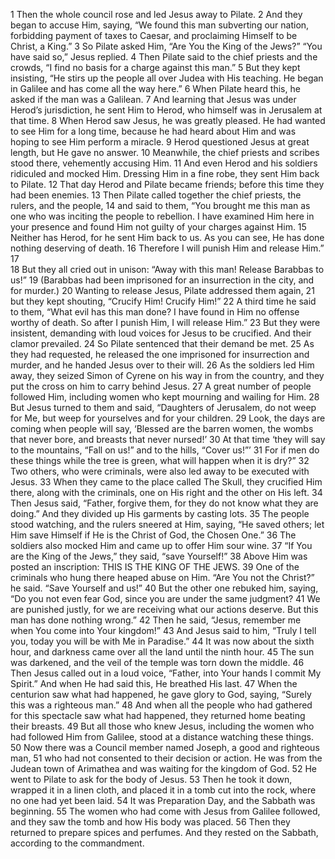 1	Then the whole council rose and led Jesus away to Pilate.
2	And they began to accuse Him, saying, “We found this man subverting our nation, forbidding payment of taxes to Caesar, and proclaiming Himself to be Christ, a King.”
3	So Pilate asked Him, “Are You the King of the Jews?” “You have said so,” Jesus replied.
4	Then Pilate said to the chief priests and the crowds, “I find no basis for a charge against this man.”
5	But they kept insisting, “He stirs up the people all over Judea with His teaching. He began in Galilee and has come all the way here.”
6	When Pilate heard this, he asked if the man was a Galilean.
7	And learning that Jesus was under Herod’s jurisdiction, he sent Him to Herod, who himself was in Jerusalem at that time.
8	When Herod saw Jesus, he was greatly pleased. He had wanted to see Him for a long time, because he had heard about Him and was hoping to see Him perform a miracle.
9	Herod questioned Jesus at great length, but He gave no answer.
10	Meanwhile, the chief priests and scribes stood there, vehemently accusing Him.
11	And even Herod and his soldiers ridiculed and mocked Him. Dressing Him in a fine robe, they sent Him back to Pilate.
12	That day Herod and Pilate became friends; before this time they had been enemies.
13	Then Pilate called together the chief priests, the rulers, and the people,
14	and said to them, “You brought me this man as one who was inciting the people to rebellion. I have examined Him here in your presence and found Him not guilty of your charges against Him.
15	Neither has Herod, for he sent Him back to us. As you can see, He has done nothing deserving of death.
16	Therefore I will punish Him and release Him.”
17	
18	But they all cried out in unison: “Away with this man! Release Barabbas to us!”
19	(Barabbas had been imprisoned for an insurrection in the city, and for murder.)
20	Wanting to release Jesus, Pilate addressed them again,
21	but they kept shouting, “Crucify Him! Crucify Him!”
22	A third time he said to them, “What evil has this man done? I have found in Him no offense worthy of death. So after I punish Him, I will release Him.”
23	But they were insistent, demanding with loud voices for Jesus to be crucified. And their clamor prevailed.
24	So Pilate sentenced that their demand be met.
25	As they had requested, he released the one imprisoned for insurrection and murder, and he handed Jesus over to their will.
26	As the soldiers led Him away, they seized Simon of Cyrene on his way in from the country, and they put the cross on him to carry behind Jesus.
27	A great number of people followed Him, including women who kept mourning and wailing for Him.
28	But Jesus turned to them and said, “Daughters of Jerusalem, do not weep for Me, but weep for yourselves and for your children.
29	Look, the days are coming when people will say, ‘Blessed are the barren women, the wombs that never bore, and breasts that never nursed!’
30	At that time ‘they will say to the mountains, “Fall on us!” and to the hills, “Cover us!”’
31	For if men do these things while the tree is green, what will happen when it is dry?”
32	Two others, who were criminals, were also led away to be executed with Jesus.
33	When they came to the place called The Skull, they crucified Him there, along with the criminals, one on His right and the other on His left.
34	Then Jesus said, “Father, forgive them, for they do not know what they are doing.” And they divided up His garments by casting lots.
35	The people stood watching, and the rulers sneered at Him, saying, “He saved others; let Him save Himself if He is the Christ of God, the Chosen One.”
36	The soldiers also mocked Him and came up to offer Him sour wine.
37	“If You are the King of the Jews,” they said, “save Yourself!”
38	Above Him was posted an inscription: THIS IS THE KING OF THE JEWS.
39	One of the criminals who hung there heaped abuse on Him. “Are You not the Christ?” he said. “Save Yourself and us!”
40	But the other one rebuked him, saying, “Do you not even fear God, since you are under the same judgment?
41	We are punished justly, for we are receiving what our actions deserve. But this man has done nothing wrong.”
42	Then he said, “Jesus, remember me when You come into Your kingdom!”
43	And Jesus said to him, “Truly I tell you, today you will be with Me in Paradise.”
44	It was now about the sixth hour, and darkness came over all the land until the ninth hour.
45	The sun was darkened, and the veil of the temple was torn down the middle.
46	Then Jesus called out in a loud voice, “Father, into Your hands I commit My Spirit.” And when He had said this, He breathed His last.
47	When the centurion saw what had happened, he gave glory to God, saying, “Surely this was a righteous man.”
48	And when all the people who had gathered for this spectacle saw what had happened, they returned home beating their breasts.
49	But all those who knew Jesus, including the women who had followed Him from Galilee, stood at a distance watching these things.
50	Now there was a Council member named Joseph, a good and righteous man,
51	who had not consented to their decision or action. He was from the Judean town of Arimathea and was waiting for the kingdom of God.
52	He went to Pilate to ask for the body of Jesus.
53	Then he took it down, wrapped it in a linen cloth, and placed it in a tomb cut into the rock, where no one had yet been laid.
54	It was Preparation Day, and the Sabbath was beginning.
55	The women who had come with Jesus from Galilee followed, and they saw the tomb and how His body was placed.
56	Then they returned to prepare spices and perfumes. And they rested on the Sabbath, according to the commandment.
